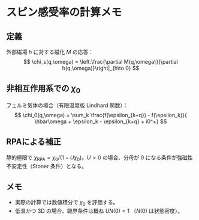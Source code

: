 # スピン感受率の計算メモ

## 定義
外部磁場 $h$ に対する磁化 $M$ の応答：
$$
\chi_s(q,\omega) = \left.\frac{\partial M(q,\omega)}{\partial h(q,\omega)}\right|_{h\to 0}
$$

## 非相互作用系での $\chi_0$
フェルミ気体の場合（有限温度版 Lindhard 関数）：
$$
\chi_0(q,\omega) = \sum_k \frac{f(\epsilon_{k+q}) - f(\epsilon_k)}{
\hbar\omega + \epsilon_k - \epsilon_{k+q} + i0^+}
$$

## RPAによる補正
静的極限で $\chi_{\text{RPA}} = \chi_0 / (1 - U\chi_0)$。$U>0$ の場合、分母が 0 になる条件が強磁性不安定性（Stoner 条件）となる。

## メモ
- 実際の計算では数値積分で $\chi_0$ を評価する。
- 低温かつ 3D の場合、臨界条件は概ね $U N(0) = 1$ （$N(0)$ は状態密度）。
